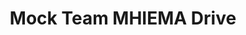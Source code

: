 ---
title: Mock Team MHIEMA Drive
redirect_to: https://drive.google.com/drive/folders/1UzGO-_Zt0niaBB1ZX5bnLnvWsaNksL_H?fbclid=IwAR1PjrtosFkd1eNAUEhQBw8WNZI-G76gTMHoZ7-5DeGMXQwlK5T0QTRitE0
redirect_from: 
  - /MHIEMADrive
  - /mhiemadrive
---